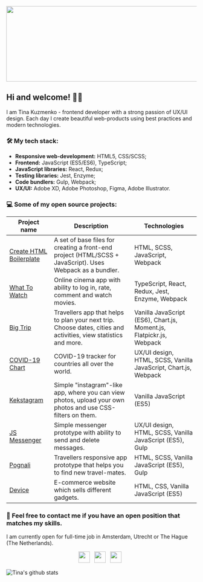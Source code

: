 <p align="center">
    <img src="https://raw.githubusercontent.com/tinakuzmenko/tinakuzmenko/master/custom%20%E2%80%93%201.svg" width="854" height="200" />
</p>

## **Hi and welcome! 🙋‍♀**

I am Tina Kuzmenko - frontend developer with a strong passion of UX/UI design. Each day I create beautiful web-products using best practices and modern technologies. 

### 🛠 My tech stack:

- **Responsive web-development:** HTML5, CSS/SCSS;
- **Frontend:** JavaScript (ES5/ES6), TypeScript;
- **JavaScript libraries:** React, Redux;
- **Testing libraries:** Jest, Enzyme;
- **Code bundlers:** Gulp, Webpack;
- **UX/UI:** Adobe XD, Adobe Photoshop, Figma, Adobe Illustrator.

### 💻 Some of my open source projects:

| Project name        | Description          | Technologies  |
| ------------- | ------------- | ----- |
| [Create HTML Boilerplate](https://github.com/webtime-studio/create-html-boilerplate) | A set of base files for creating a front-end project (HTML/SCSS + JavaScript). Uses Webpack as a bundler. | HTML, SCSS, JavaScript, Webpack |
| [What To Watch](https://github.com/tinakuzmenko/608749-what-to-watch-4) | Online cinema app with ability to log in, rate, comment and watch movies. | TypeScript, React, Redux, Jest, Enzyme, Webpack |
| [Big Trip](https://github.com/tinakuzmenko/htmlacademy-big-trip) | Travellers app that helps to plan your next trip. Choose dates, cities and activities, view statistics and more. | Vanilla JavaScript (ES6), Chart.js, Moment.js, Flatpickr.js, Webpack |
| [COVID-19 Chart](https://github.com/tinakuzmenko/covid-19-chart) | COVID-19 tracker for countries all over the world. | UX/UI design, HTML, SCSS, Vanilla JavaScript, Chart.js, Webpack |
| [Kekstagram](https://github.com/tinakuzmenko/htmlacademy-kekstagram) | Simple "instagram"-like app, where you can view photos, upload your own photos and use CSS-filters on them. | Vanilla JavaScript (ES5) |
| [JS Messenger](https://github.com/tinakuzmenko/js-messenger) | Simple messenger prototype with ability to send and delete messages. | UX/UI design, HTML, SCSS, Vanilla JavaScript (ES5), Gulp |
| [Pognali](https://github.com/tinakuzmenko/htmlacademy-pognali) | Travellers responsive app prototype that helps you to find new travel-mates. | HTML, SCSS, Vanilla JavaScript (ES5), Gulp |
| [Device](https://github.com/tinakuzmenko/htmlacademy-device) | E-commerce website which sells different gadgets. | HTML, CSS, Vanilla JavaScript (ES5) |

### 💌 Feel free to contact me if you have an open position that matches my skills. 

I am currently open for full-time job in Amsterdam, Utrecht or The Hague (The Netherlands).

<p align="center">
<a href="mailto:tina.kuzmenko@outlook.com"><img height="30" src="https://raw.githubusercontent.com/tinakuzmenko/tinakuzmenko/master/003-email.svg"></a>&nbsp;&nbsp;
<a href="https://www.linkedin.com/in/kristina-kuzmenko-7a80b760/"><img height="30" src="https://raw.githubusercontent.com/tinakuzmenko/tinakuzmenko/master/001-linkedin.svg"></a>&nbsp;&nbsp;
<a href="https://www.instagram.com/tina_kuzmenko/"><img height="30" src="https://raw.githubusercontent.com/tinakuzmenko/tinakuzmenko/master/002-instagram.svg"></a>&nbsp;&nbsp;
</p>

![Tina's github stats](https://github-readme-stats.vercel.app/api?username=tinakuzmenko&show_icons=true&theme=vue)
